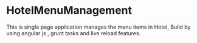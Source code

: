 # HotelMenuManagement
This is single page application manages the menu items in Hotel, Build by using angular js , grunt tasks and live reload features.
